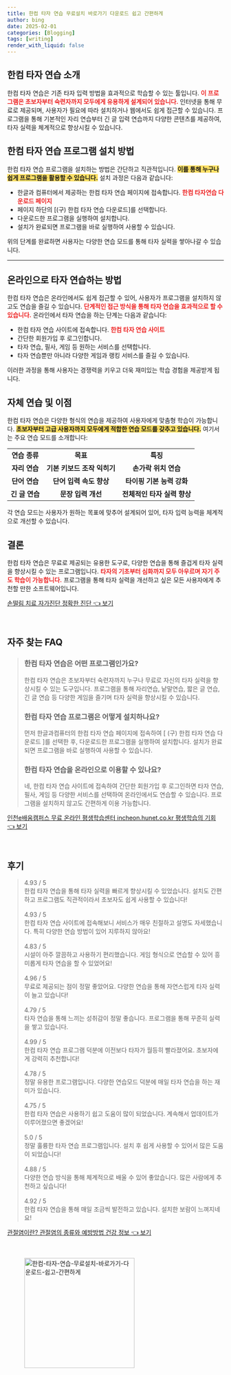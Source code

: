 ```yaml
---
title: 한컴 타자 연습 무료설치 바로가기 다운로드 쉽고 간편하게
author: bing
date: 2025-02-01
categories: [Blogging]
tags: [writing]
render_with_liquid: false
---
```



<h2 id='한컴타자연습소개'>한컴 타자 연습 소개</h2>

<p>한컴 타자 연습은 기존 타자 입력 방법을 효과적으로 학습할 수 있는 툴입니다. <b><span style="color: #ee2323;">이 프로그램은 초보자부터 숙련자까지 모두에게 유용하게 설계되어 있습니다.</span></b> 인터넷을 통해 무료로 제공되며, 사용자가 필요에 따라 설치하거나 웹에서도 쉽게 접근할 수 있습니다. 프로그램을 통해 기본적인 자리 연습부터 긴 글 입력 연습까지 다양한 콘텐츠를 제공하여, 타자 실력을 체계적으로 향상시킬 수 있습니다.</p>

<h2 id='프로그램설치방법'>한컴 타자 연습 프로그램 설치 방법</h2>

<p>한컴 타자 연습 프로그램을 설치하는 방법은 간단하고 직관적입니다. <b><span style="background-color: #ffe066;">이를 통해 누구나 쉽게 프로그램을 활용할 수 있습니다.</span></b> 설치 과정은 다음과 같습니다:</p>

<ul>
    <li>한글과 컴퓨터에서 제공하는 한컴 타자 연습 페이지에 접속합니다. <b><span style="color: #ee2323;">한컴 타자연습 다운로드 페이지</span></b></li>
    <li>페이지 하단의 [(구) 한컴 타자 연습 다운로드]를 선택합니다.</li>
    <li>다운로드한 프로그램을 실행하여 설치합니다.</li>
    <li>설치가 완료되면 프로그램을 바로 실행하여 사용할 수 있습니다.</li>
</ul>

<p>위의 단계를 완료하면 사용자는 다양한 연습 모드를 통해 타자 실력을 쌓아나갈 수 있습니다.</p>

<hr />

<h2 id='온라인연습방법'>온라인으로 타자 연습하는 방법</h2>

<p>한컴 타자 연습은 온라인에서도 쉽게 접근할 수 있어, 사용자가 프로그램을 설치하지 않고도 연습을 즐길 수 있습니다. <b><span style="color: #ee2323;">단계적인 접근 방식을 통해 타자 연습을 효과적으로 할 수 있습니다.</span></b> 온라인에서 타자 연습을 하는 단계는 다음과 같습니다:</p>

<ul>
    <li>한컴 타자 연습 사이트에 접속합니다. <b><span style="color: #ee2323;">한컴 타자 연습 사이트</span></b></li>
    <li>간단한 회원가입 후 로그인합니다.</li>
    <li>타자 연습, 필사, 게임 등 원하는 서비스를 선택합니다.</li>
    <li>타자 연습뿐만 아니라 다양한 게임과 랭킹 서비스를 즐길 수 있습니다.</li>
</ul>

<p>이러한 과정을 통해 사용자는 경쟁력을 키우고 더욱 재미있는 학습 경험을 제공받게 됩니다.</p>

<h2 id='자체연습및이점'>자체 연습 및 이점</h2>

<p>한컴 타자 연습은 다양한 형식의 연습을 제공하여 사용자에게 맞춤형 학습이 가능합니다. <b><span style="background-color: #ffe066;">초보자부터 고급 사용자까지 모두에게 적합한 연습 모드를 갖추고 있습니다.</span></b> 여기서는 주요 연습 모드를 소개합니다:</p>

<table>
    <tr>
        <td style="text-align: center; height: 17px;"><b>연습 종류</b></td>
        <td style="text-align: center; height: 17px;"><b>목표</b></td>
        <td style="text-align: center; height: 17px;"><b>특징</b></td>
    </tr>
    <tr>
        <td style="text-align: center; height: 17px;"><b>자리 연습</b></td>
        <td style="text-align: center; height: 17px;"><b>기본 키보드 조작 익히기</b></td>
        <td style="text-align: center; height: 17px;"><b>손가락 위치 연습</b></td>
    </tr>
    <tr>
        <td style="text-align: center; height: 17px;"><b>단어 연습</b></td>
        <td style="text-align: center; height: 17px;"><b>단어 입력 속도 향상</b></td>
        <td style="text-align: center; height: 17px;"><b>타이핑 기본 능력 강화</b></td>
    </tr>
    <tr>
        <td style="text-align: center; height: 17px;"><b>긴 글 연습</b></td>
        <td style="text-align: center; height: 17px;"><b>문장 입력 개선</b></td>
        <td style="text-align: center; height: 17px;"><b>전체적인 타자 실력 향상</b></td>
    </tr>
</table>

<p>각 연습 모드는 사용자가 원하는 목표에 맞추어 설계되어 있어, 타자 입력 능력을 체계적으로 개선할 수 있습니다.</p>

<h2 id='결론'>결론</h2>

<p>한컴 타자 연습은 무료로 제공되는 유용한 도구로, 다양한 연습을 통해 즐겁게 타자 실력을 향상시킬 수 있는 프로그램입니다. <b><span style="color: #ee2323;">타자의 기초부터 심화까지 모두 아우르며 자기 주도 학습이 가능합니다.</span></b> 프로그램을 통해 타자 실력을 개선하고 싶은 모든 사용자에게 추천할 만한 소프트웨어입니다.</p>


<p><a class="click-button" title="손떨림 치료 자가진단 정확한 진단" href="https://afficreate.github.io/posts/%EC%86%90%EB%96%A8%EB%A6%BC-%EC%B9%98%EB%A3%8C-%EC%9E%90%EA%B0%80%EC%A7%84%EB%8B%A8-%EC%A0%95%ED%99%95%ED%95%9C-%EC%A7%84%EB%8B%A8/" rel="dofollow">손떨림 치료 자가진단 정확한 진단 👈 보기</a></p><br>
<h2 id='자주_찾는_FAQ'>자주 찾는 FAQ</h2>
<div itemscope="" itemtype="https://schema.org/FAQPage"> 
<blockquote> 
<div itemscope="" itemprop="mainEntity" itemtype="https://schema.org/Question"> 
<h3 itemprop="name">한컴 타자 연습은 어떤 프로그램인가요?</h3> 
<div itemscope="" itemprop="acceptedAnswer" itemtype="https://schema.org/Answer"> 
<span itemprop="text"> 
<p>한컴 타자 연습은 초보자부터 숙련자까지 누구나 무료로 자신의 타자 실력을 향상시킬 수 있는 도구입니다. 프로그램을 통해 자리연습, 낱말연습, 짧은 글 연습, 긴 글 연습 등 다양한 게임을 즐기며 타자 실력을 향상시킬 수 있습니다.</p> 
</span> 
</div> 
</div> 

<div itemscope="" itemprop="mainEntity" itemtype="https://schema.org/Question"> 
<h3 itemprop="name">한컴 타자 연습 프로그램은 어떻게 설치하나요?</h3> 
<div itemscope="" itemprop="acceptedAnswer" itemtype="https://schema.org/Answer"> 
<span itemprop="text"> 
<p>먼저 한글과컴퓨터의 한컴 타자 연습 페이지에 접속하여 [ (구) 한컴 타자 연습 다운로드 ]를 선택한 후, 다운로드한 프로그램을 실행하여 설치합니다. 설치가 완료되면 프로그램을 바로 실행하여 사용할 수 있습니다.</p> 
</span> 
</div> 
</div> 

<div itemscope="" itemprop="mainEntity" itemtype="https://schema.org/Question"> 
<h3 itemprop="name">한컴 타자 연습을 온라인으로 이용할 수 있나요?</h3> 
<div itemscope="" itemprop="acceptedAnswer" itemtype="https://schema.org/Answer"> 
<span itemprop="text"> 
<p>네, 한컴 타자 연습 사이트에 접속하여 간단한 회원가입 후 로그인하면 타자 연습, 필사, 게임 등 다양한 서비스를 선택하여 온라인에서도 연습할 수 있습니다. 프로그램을 설치하지 않고도 간편하게 이용 가능합니다.</p> 
</span> 
</div> 
</div> 

</blockquote> 
</div>
<p><a class="click-button" title="인천e배움캠퍼스 무료 온라인 평생학습센터 incheon.hunet.co.kr 평생학습의 기회" href="https://afficreate.github.io/posts/%EC%9D%B8%EC%B2%9Ce%EB%B0%B0%EC%9B%80%EC%BA%A0%ED%8D%BC%EC%8A%A4-%EB%AC%B4%EB%A3%8C-%EC%98%A8%EB%9D%BC%EC%9D%B8-%ED%8F%89%EC%83%9D%ED%95%99%EC%8A%B5%EC%84%BC%ED%84%B0-incheon.hunet.co.kr-%ED%8F%89%EC%83%9D%ED%95%99%EC%8A%B5%EC%9D%98-%EA%B8%B0%ED%9A%8C/" rel="dofollow">인천e배움캠퍼스 무료 온라인 평생학습센터 incheon.hunet.co.kr 평생학습의 기회 👈 보기</a></p><br>
<h2 id='후기'>후기</h2>
<div itemscope itemtype="https://schema.org/Product">
  <blockquote>
  <div itemprop="review" itemscope itemtype="https://schema.org/Review">
      <div itemprop="reviewRating" itemscope itemtype="https://schema.org/Rating"> <span itemprop="ratingValue">4.93</span> / <span itemprop="bestRating">5</span> </div>
      <span itemprop="reviewBody">한컴 타자 연습을 통해 타자 실력을 빠르게 향상시킬 수 있었습니다. 설치도 간편하고 프로그램도 직관적이라서 초보자도 쉽게 사용할 수 있습니다!</span>
  </div>
  <br>
  <div itemprop="review" itemscope itemtype="https://schema.org/Review">
      <div itemprop="reviewRating" itemscope itemtype="https://schema.org/Rating"> <span itemprop="ratingValue">4.93</span> / <span itemprop="bestRating">5</span> </div>
      <span itemprop="reviewBody">한컴 타자 연습 사이트에 접속해보니 서비스가 매우 친절하고 설명도 자세했습니다. 특히 다양한 연습 방법이 있어 지루하지 않아요!</span>
  </div>
  <br>
  <div itemprop="review" itemscope itemtype="https://schema.org/Review">
      <div itemprop="reviewRating" itemscope itemtype="https://schema.org/Rating"> <span itemprop="ratingValue">4.83</span> / <span itemprop="bestRating">5</span> </div>
      <span itemprop="reviewBody">시설이 아주 깔끔하고 사용하기 편리했습니다. 게임 형식으로 연습할 수 있어 흥미롭게 타자 연습을 할 수 있었어요!</span>
  </div>
  <br>
  <div itemprop="review" itemscope itemtype="https://schema.org/Review">
      <div itemprop="reviewRating" itemscope itemtype="https://schema.org/Rating"> <span itemprop="ratingValue">4.96</span> / <span itemprop="bestRating">5</span> </div>
      <span itemprop="reviewBody">무료로 제공되는 점이 정말 좋았어요. 다양한 연습을 통해 자연스럽게 타자 실력이 늘고 있습니다!</span>
  </div>
  <br>
  <div itemprop="review" itemscope itemtype="https://schema.org/Review">
      <div itemprop="reviewRating" itemscope itemtype="https://schema.org/Rating"> <span itemprop="ratingValue">4.79</span> / <span itemprop="bestRating">5</span> </div>
      <span itemprop="reviewBody">타자 연습을 통해 느끼는 성취감이 정말 좋습니다. 프로그램을 통해 꾸준히 실력을 쌓고 있습니다.</span>
  </div>
  <br>
  <div itemprop="review" itemscope itemtype="https://schema.org/Review">
      <div itemprop="reviewRating" itemscope itemtype="https://schema.org/Rating"> <span itemprop="ratingValue">4.99</span> / <span itemprop="bestRating">5</span> </div>
      <span itemprop="reviewBody">한컴 타자 연습 프로그램 덕분에 이전보다 타자가 월등히 빨라졌어요. 초보자에게 강력히 추천합니다!</span>
  </div>
  <br>
  <div itemprop="review" itemscope itemtype="https://schema.org/Review">
      <div itemprop="reviewRating" itemscope itemtype="https://schema.org/Rating"> <span itemprop="ratingValue">4.78</span> / <span itemprop="bestRating">5</span> </div>
      <span itemprop="reviewBody">정말 유용한 프로그램입니다. 다양한 연습모드 덕분에 매일 타자 연습을 하는 재미가 있습니다.</span>
  </div>
  <br>
  <div itemprop="review" itemscope itemtype="https://schema.org/Review">
      <div itemprop="reviewRating" itemscope itemtype="https://schema.org/Rating"> <span itemprop="ratingValue">4.75</span> / <span itemprop="bestRating">5</span> </div>
      <span itemprop="reviewBody">한컴 타자 연습은 사용하기 쉽고 도움이 많이 되었습니다. 계속해서 업데이트가 이루어졌으면 좋겠어요!</span>
  </div>
  <br>
  <div itemprop="review" itemscope itemtype="https://schema.org/Review">
      <div itemprop="reviewRating" itemscope itemtype="https://schema.org/Rating"> <span itemprop="ratingValue">5.0</span> / <span itemprop="bestRating">5</span> </div>
      <span itemprop="reviewBody">정말 훌륭한 타자 연습 프로그램입니다. 설치 후 쉽게 사용할 수 있어서 많은 도움이 되었습니다!</span>
  </div>
  <br>
  <div itemprop="review" itemscope itemtype="https://schema.org/Review">
      <div itemprop="reviewRating" itemscope itemtype="https://schema.org/Rating"> <span itemprop="ratingValue">4.88</span> / <span itemprop="bestRating">5</span> </div>
      <span itemprop="reviewBody">다양한 연습 방식을 통해 체계적으로 배울 수 있어 좋았습니다. 많은 사람에게 추천하고 싶습니다!</span>
  </div>
  <br>
  <div itemprop="review" itemscope itemtype="https://schema.org/Review">
      <div itemprop="reviewRating" itemscope itemtype="https://schema.org/Rating"> <span itemprop="ratingValue">4.92</span> / <span itemprop="bestRating">5</span> </div>
      <span itemprop="reviewBody">한컴 타자 연습을 통해 매일 조금씩 발전하고 있습니다. 설치한 보람이 느껴지네요!</span>
  </div>
  </blockquote>
</div>
<p><a class="click-button" title="관절염이란? 관절염의 종류와 예방방법 건강 정보" href="https://afficreate.github.io/posts/%EA%B4%80%EC%A0%88%EC%97%BC%EC%9D%B4%EB%9E%80-%EA%B4%80%EC%A0%88%EC%97%BC%EC%9D%98-%EC%A2%85%EB%A5%98%EC%99%80-%EC%98%88%EB%B0%A9%EB%B0%A9%EB%B2%95-%EA%B1%B4%EA%B0%95-%EC%A0%95%EB%B3%B4/" rel="dofollow">관절염이란? 관절염의 종류와 예방방법 건강 정보 👈 보기</a></p><br>
<figure class="image"><img src="https://afficreate.github.io/assets/img/thumbnail/한컴-타자-연습-무료설치-바로가기-다운로드-쉽고-간편하게.webp" alt="한컴-타자-연습-무료설치-바로가기-다운로드-쉽고-간편하게" width="256" height="256"></figure>